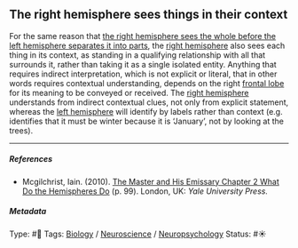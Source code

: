 ## The right hemisphere sees things in their context

For the same reason that [the right hemisphere sees the whole before the left hemisphere separates it into parts](The%20right%20hemisphere%20sees%20the%20whole%20before%20the%20left%20hemisphere%20separates%20it%20into%20parts.md), the [right hemisphere](Right%20hemisphere.md) also sees each thing in its context, as standing in a qualifying relationship with all that surrounds it, rather than taking it as a single isolated entity. Anything that requires indirect interpretation, which is not explicit or literal, that in other words requires contextual understanding, depends on the right [frontal lobe](Frontal%20lobe.md) for its meaning to be conveyed or received. The [right hemisphere](Right%20hemisphere.md) understands from indirect contextual clues, not only from explicit statement, whereas the [left hemisphere](Left%20hemisphere.md) will identify by labels rather than context (e.g. identifies that it must be winter because it is ‘January’, not by looking at the trees).

---

##### References

* Mcgilchrist, Iain. (2010). [The Master and His Emissary Chapter 2 What Do the Hemispheres Do](The%20Master%20and%20His%20Emissary%20Chapter%202%20What%20Do%20the%20Hemispheres%20Do.md) (p. 99). London, UK: *Yale University Press.*

##### Metadata

Type: #🔴 
Tags: [Biology]() / [Neuroscience](Neuroscience.md) / [Neuropsychology](Neuropsychology.md) 
Status: #☀️ 
